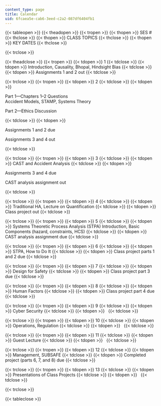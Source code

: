 ```yaml
---
content_type: page
title: Calendar
uid: 6fcaea5e-cab6-3eed-c2a2-087df6404fb1
---
```


{{< tableopen >}}
{{< theadopen >}}
{{< tropen >}}
{{< thopen >}}
SES #
{{< thclose >}}
{{< thopen >}}
CLASS TOPICS
{{< thclose >}}
{{< thopen >}}
KEY DATES
{{< thclose >}}

{{< trclose >}}

{{< theadclose >}}
{{< tropen >}}
{{< tdopen >}}
1
{{< tdclose >}}
{{< tdopen >}}
Introduction, Causality, Bhopal, Hindsight Bias
{{< tdclose >}}
{{< tdopen >}}
Assignments 1 and 2 out
{{< tdclose >}}

{{< trclose >}}
{{< tropen >}}
{{< tdopen >}}
2
{{< tdclose >}}
{{< tdopen >}}


Part 1—Chapters 1–2 Questions  
Accident Models, STAMP, Systems Theory

Part 2—Ethics Discussion


{{< tdclose >}}
{{< tdopen >}}


Assignments 1 and 2 due

Assignments 3 and 4 out


{{< tdclose >}}

{{< trclose >}}
{{< tropen >}}
{{< tdopen >}}
3
{{< tdclose >}}
{{< tdopen >}}
CAST and Accident Analysis
{{< tdclose >}}
{{< tdopen >}}


Assignments 3 and 4 due

CAST analysis assignment out


{{< tdclose >}}

{{< trclose >}}
{{< tropen >}}
{{< tdopen >}}
4
{{< tdclose >}}
{{< tdopen >}}
Traditional HA, Lecture on Quantification
{{< tdclose >}}
{{< tdopen >}}
Class project out
{{< tdclose >}}

{{< trclose >}}
{{< tropen >}}
{{< tdopen >}}
5
{{< tdclose >}}
{{< tdopen >}}
Systems Theoretic Process Analysis (STPA) Introduction, Basic Components (hazard, constraints, HCS)
{{< tdclose >}}
{{< tdopen >}}
CAST analysis assignment due
{{< tdclose >}}

{{< trclose >}}
{{< tropen >}}
{{< tdopen >}}
6
{{< tdclose >}}
{{< tdopen >}}
STPA, How to Do It
{{< tdclose >}}
{{< tdopen >}}
Class project parts 1 and 2 due
{{< tdclose >}}

{{< trclose >}}
{{< tropen >}}
{{< tdopen >}}
7
{{< tdclose >}}
{{< tdopen >}}
Design for Safety
{{< tdclose >}}
{{< tdopen >}}
Class project part 3 due
{{< tdclose >}}

{{< trclose >}}
{{< tropen >}}
{{< tdopen >}}
8
{{< tdclose >}}
{{< tdopen >}}
Human Factors
{{< tdclose >}}
{{< tdopen >}}
Class project part 4 due
{{< tdclose >}}

{{< trclose >}}
{{< tropen >}}
{{< tdopen >}}
9
{{< tdclose >}}
{{< tdopen >}}
Cyber Security
{{< tdclose >}}
{{< tdopen >}}
 
{{< tdclose >}}

{{< trclose >}}
{{< tropen >}}
{{< tdopen >}}
10
{{< tdclose >}}
{{< tdopen >}}
Operations, Regulation
{{< tdclose >}}
{{< tdopen >}}
 
{{< tdclose >}}

{{< trclose >}}
{{< tropen >}}
{{< tdopen >}}
11
{{< tdclose >}}
{{< tdopen >}}
Guest Lecture
{{< tdclose >}}
{{< tdopen >}}
 
{{< tdclose >}}

{{< trclose >}}
{{< tropen >}}
{{< tdopen >}}
12
{{< tdclose >}}
{{< tdopen >}}
Management, SUBSAFE
{{< tdclose >}}
{{< tdopen >}}
Completed project (parts 6, 7, and 8) due
{{< tdclose >}}

{{< trclose >}}
{{< tropen >}}
{{< tdopen >}}
13
{{< tdclose >}}
{{< tdopen >}}
Presentations of Class Projects
{{< tdclose >}}
{{< tdopen >}}
 
{{< tdclose >}}

{{< trclose >}}

{{< tableclose >}}